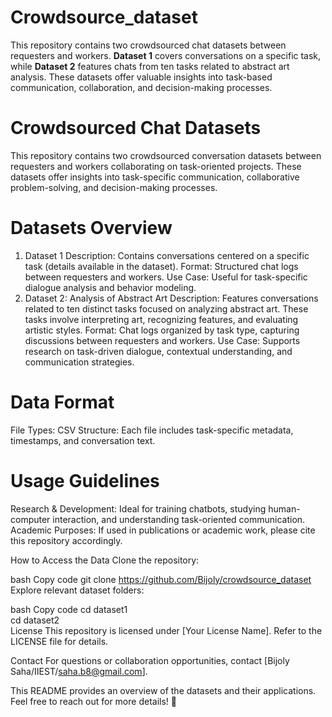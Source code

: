 # Crowdsource_dataset
This repository contains two crowdsourced chat datasets between requesters and workers. **Dataset 1** covers conversations on a specific task, while **Dataset 2** features chats from ten tasks related to abstract art analysis. These datasets offer valuable insights into task-based communication, collaboration, and decision-making processes.
# Crowdsourced Chat Datasets
This repository contains two crowdsourced conversation datasets between requesters and workers collaborating on task-oriented projects. These datasets offer insights into task-specific communication, collaborative problem-solving, and decision-making processes.
# Datasets Overview
1. Dataset 1
Description: Contains conversations centered on a specific task (details available in the dataset).
Format: Structured chat logs between requesters and workers.
Use Case: Useful for task-specific dialogue analysis and behavior modeling.
2. Dataset 2: Analysis of Abstract Art
Description: Features conversations related to ten distinct tasks focused on analyzing abstract art. These tasks involve interpreting art, recognizing features, and evaluating artistic styles.
Format: Chat logs organized by task type, capturing discussions between requesters and workers.
Use Case: Supports research on task-driven dialogue, contextual understanding, and communication strategies.
# Data Format
File Types: CSV 
Structure: Each file includes task-specific metadata, timestamps, and conversation text.
# Usage Guidelines
Research & Development: Ideal for training chatbots, studying human-computer interaction, and understanding task-oriented communication.
Academic Purposes: If used in publications or academic work, please cite this repository accordingly.

How to Access the Data
Clone the repository:

bash
Copy code
git clone https://github.com/Bijoly/crowdsource_dataset
Explore relevant dataset folders:

bash
Copy code
cd dataset1  
cd dataset2  
License
This repository is licensed under [Your License Name]. Refer to the LICENSE file for details.

Contact
For questions or collaboration opportunities, contact [Bijoly Saha/IIEST/saha.b8@gmail.com].

This README provides an overview of the datasets and their applications. Feel free to reach out for more details! 🚀
